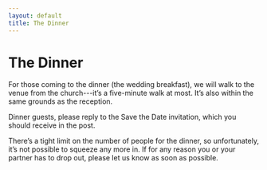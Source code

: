 ```yaml
---
layout: default
title: The Dinner
---
```


# **The Dinner**
For those coming to the dinner (the wedding breakfast), we will walk to the venue from the church---it’s a five-minute walk at most. It’s also within the same grounds as the reception.

Dinner guests, please reply to the Save the Date invitation, which you should receive in the post.

There’s a tight limit on the number of people for the dinner, so unfortunately, it’s not possible to squeeze any more in. If for any reason you or your partner has to drop out, please let us know as soon as possible.